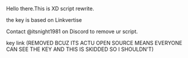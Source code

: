 <p>Hello there.This is XD script rewrite.</p> <p>the key is based on Linkvertise</p>
<p>Contact @itsnight1981 on Discord to remove ur script.</p>
<p>key link (REMOVED BCUZ ITS ACTU OPEN SOURCE MEANS EVERYONE CAN SEE THE KEY AND THIS IS SKIDDED SO I SHOULDN'T)</p>
